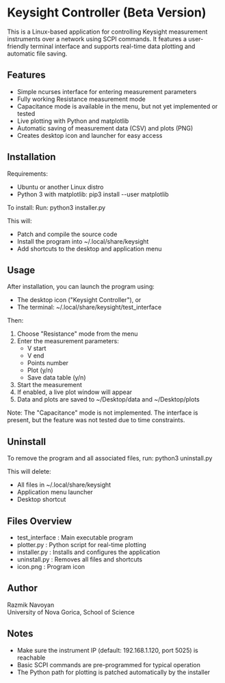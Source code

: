 Keysight Controller (Beta Version)
==================================

This is a Linux-based application for controlling Keysight measurement instruments over a network using SCPI commands. It features a user-friendly terminal interface and supports real-time data plotting and automatic file saving.

Features
--------
- Simple ncurses interface for entering measurement parameters
- Fully working Resistance measurement mode
- Capacitance mode is available in the menu, but not yet implemented or tested
- Live plotting with Python and matplotlib
- Automatic saving of measurement data (CSV) and plots (PNG)
- Creates desktop icon and launcher for easy access

Installation
------------
Requirements:
- Ubuntu or another Linux distro
- Python 3 with matplotlib:
  pip3 install --user matplotlib

To install:
Run:
  python3 installer.py

This will:
- Patch and compile the source code
- Install the program into ~/.local/share/keysight
- Add shortcuts to the desktop and application menu

Usage
-----
After installation, you can launch the program using:
- The desktop icon ("Keysight Controller"), or
- The terminal:
  ~/.local/share/keysight/test_interface

Then:
1. Choose "Resistance" mode from the menu
2. Enter the measurement parameters:
   - V start
   - V end
   - Points number
   - Plot (y/n)
   - Save data table (y/n)
3. Start the measurement
4. If enabled, a live plot window will appear
5. Data and plots are saved to ~/Desktop/data and ~/Desktop/plots

Note: The "Capacitance" mode is not implemented. The interface is present, but the feature was not tested due to time constraints.

Uninstall
---------
To remove the program and all associated files, run:
  python3 uninstall.py

This will delete:
- All files in ~/.local/share/keysight
- Application menu launcher
- Desktop shortcut

Files Overview
--------------
- test_interface : Main executable program
- plotter.py     : Python script for real-time plotting
- installer.py   : Installs and configures the application
- uninstall.py   : Removes all files and shortcuts
- icon.png       : Program icon

Author
------
Razmik Navoyan  
University of Nova Gorica, School of Science

Notes
-----
- Make sure the instrument IP (default: 192.168.1.120, port 5025) is reachable
- Basic SCPI commands are pre-programmed for typical operation
- The Python path for plotting is patched automatically by the installer
